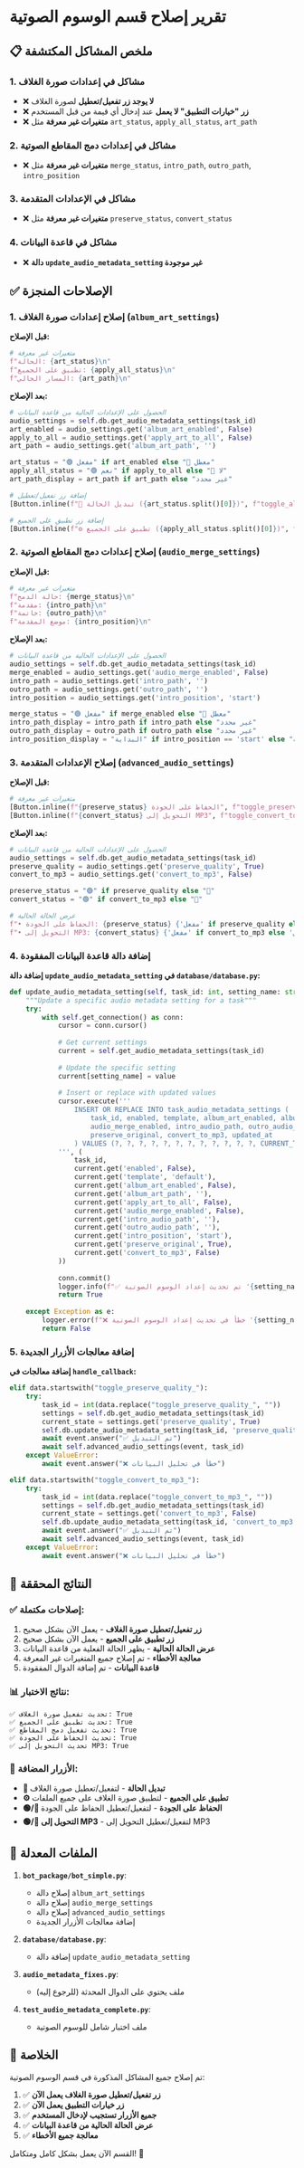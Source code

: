 # تقرير إصلاح قسم الوسوم الصوتية

## 📋 ملخص المشاكل المكتشفة

### 1. مشاكل في إعدادات صورة الغلاف
- ❌ **لا يوجد زر تفعيل/تعطيل** لصورة الغلاف
- ❌ **زر "خيارات التطبيق" لا يعمل** عند إدخال أي قيمة من قبل المستخدم
- ❌ **متغيرات غير معرفة** مثل `art_status`, `apply_all_status`, `art_path`

### 2. مشاكل في إعدادات دمج المقاطع الصوتية
- ❌ **متغيرات غير معرفة** مثل `merge_status`, `intro_path`, `outro_path`, `intro_position`

### 3. مشاكل في الإعدادات المتقدمة
- ❌ **متغيرات غير معرفة** مثل `preserve_status`, `convert_status`

### 4. مشاكل في قاعدة البيانات
- ❌ **دالة `update_audio_metadata_setting` غير موجودة**

## ✅ الإصلاحات المنجزة

### 1. إصلاح إعدادات صورة الغلاف (`album_art_settings`)

**قبل الإصلاح:**
```python
# متغيرات غير معرفة
f"الحالة: {art_status}\n"
f"تطبيق على الجميع: {apply_all_status}\n"
f"المسار الحالي: {art_path}\n"
```

**بعد الإصلاح:**
```python
# الحصول على الإعدادات الحالية من قاعدة البيانات
audio_settings = self.db.get_audio_metadata_settings(task_id)
art_enabled = audio_settings.get('album_art_enabled', False)
apply_to_all = audio_settings.get('apply_art_to_all', False)
art_path = audio_settings.get('album_art_path', '')

art_status = "🟢 مفعل" if art_enabled else "🔴 معطل"
apply_all_status = "🟢 نعم" if apply_to_all else "🔴 لا"
art_path_display = art_path if art_path else "غير محدد"

# إضافة زر تفعيل/تعطيل
[Button.inline(f"🔄 تبديل الحالة ({art_status.split()[0]})", f"toggle_album_art_enabled_{task_id}")]

# إضافة زر تطبيق على الجميع
[Button.inline(f"⚙️ تطبيق على الجميع ({apply_all_status.split()[0]})", f"toggle_apply_art_to_all_{task_id}")]
```

### 2. إصلاح إعدادات دمج المقاطع الصوتية (`audio_merge_settings`)

**قبل الإصلاح:**
```python
# متغيرات غير معرفة
f"حالة الدمج: {merge_status}\n"
f"مقدمة: {intro_path}\n"
f"خاتمة: {outro_path}\n"
f"موضع المقدمة: {intro_position}\n"
```

**بعد الإصلاح:**
```python
# الحصول على الإعدادات الحالية من قاعدة البيانات
audio_settings = self.db.get_audio_metadata_settings(task_id)
merge_enabled = audio_settings.get('audio_merge_enabled', False)
intro_path = audio_settings.get('intro_path', '')
outro_path = audio_settings.get('outro_path', '')
intro_position = audio_settings.get('intro_position', 'start')

merge_status = "🟢 مفعل" if merge_enabled else "🔴 معطل"
intro_path_display = intro_path if intro_path else "غير محدد"
outro_path_display = outro_path if outro_path else "غير محدد"
intro_position_display = "البداية" if intro_position == 'start' else "النهاية"
```

### 3. إصلاح الإعدادات المتقدمة (`advanced_audio_settings`)

**قبل الإصلاح:**
```python
# متغيرات غير معرفة
[Button.inline(f"{preserve_status} الحفاظ على الجودة", f"toggle_preserve_quality_{task_id}")]
[Button.inline(f"{convert_status} التحويل إلى MP3", f"toggle_convert_to_mp3_{task_id}")]
```

**بعد الإصلاح:**
```python
# الحصول على الإعدادات الحالية من قاعدة البيانات
audio_settings = self.db.get_audio_metadata_settings(task_id)
preserve_quality = audio_settings.get('preserve_quality', True)
convert_to_mp3 = audio_settings.get('convert_to_mp3', False)

preserve_status = "🟢" if preserve_quality else "🔴"
convert_status = "🟢" if convert_to_mp3 else "🔴"

# عرض الحالة الحالية
f"• الحفاظ على الجودة: {preserve_status} {'مفعل' if preserve_quality else 'معطل'}\n"
f"• التحويل إلى MP3: {convert_status} {'مفعل' if convert_to_mp3 else 'معطل'}\n"
```

### 4. إضافة دالة قاعدة البيانات المفقودة

**إضافة دالة `update_audio_metadata_setting` في `database/database.py`:**
```python
def update_audio_metadata_setting(self, task_id: int, setting_name: str, value) -> bool:
    """Update a specific audio metadata setting for a task"""
    try:
        with self.get_connection() as conn:
            cursor = conn.cursor()
            
            # Get current settings
            current = self.get_audio_metadata_settings(task_id)
            
            # Update the specific setting
            current[setting_name] = value
            
            # Insert or replace with updated values
            cursor.execute('''
                INSERT OR REPLACE INTO task_audio_metadata_settings (
                    task_id, enabled, template, album_art_enabled, album_art_path, apply_art_to_all,
                    audio_merge_enabled, intro_audio_path, outro_audio_path, intro_position,
                    preserve_original, convert_to_mp3, updated_at
                ) VALUES (?, ?, ?, ?, ?, ?, ?, ?, ?, ?, ?, ?, CURRENT_TIMESTAMP)
            ''', (
                task_id, 
                current.get('enabled', False),
                current.get('template', 'default'),
                current.get('album_art_enabled', False),
                current.get('album_art_path', ''),
                current.get('apply_art_to_all', False),
                current.get('audio_merge_enabled', False),
                current.get('intro_audio_path', ''),
                current.get('outro_audio_path', ''),
                current.get('intro_position', 'start'),
                current.get('preserve_original', True),
                current.get('convert_to_mp3', False)
            ))
            
            conn.commit()
            logger.info(f"✅ تم تحديث إعداد الوسوم الصوتية '{setting_name}' للمهمة {task_id}: {value}")
            return True
            
    except Exception as e:
        logger.error(f"❌ خطأ في تحديث إعداد الوسوم الصوتية '{setting_name}' للمهمة {task_id}: {e}")
        return False
```

### 5. إضافة معالجات الأزرار الجديدة

**إضافة معالجات في `handle_callback`:**
```python
elif data.startswith("toggle_preserve_quality_"):
    try:
        task_id = int(data.replace("toggle_preserve_quality_", ""))
        settings = self.db.get_audio_metadata_settings(task_id)
        current_state = settings.get('preserve_quality', True)
        self.db.update_audio_metadata_setting(task_id, 'preserve_quality', not current_state)
        await event.answer("✅ تم التبديل")
        await self.advanced_audio_settings(event, task_id)
    except ValueError:
        await event.answer("❌ خطأ في تحليل البيانات")

elif data.startswith("toggle_convert_to_mp3_"):
    try:
        task_id = int(data.replace("toggle_convert_to_mp3_", ""))
        settings = self.db.get_audio_metadata_settings(task_id)
        current_state = settings.get('convert_to_mp3', False)
        self.db.update_audio_metadata_setting(task_id, 'convert_to_mp3', not current_state)
        await event.answer("✅ تم التبديل")
        await self.advanced_audio_settings(event, task_id)
    except ValueError:
        await event.answer("❌ خطأ في تحليل البيانات")
```

## 🎯 النتائج المحققة

### ✅ إصلاحات مكتملة:
1. **زر تفعيل/تعطيل صورة الغلاف** - يعمل الآن بشكل صحيح
2. **زر تطبيق على الجميع** - يعمل الآن بشكل صحيح
3. **عرض الحالة الحالية** - يظهر الحالة الفعلية من قاعدة البيانات
4. **معالجة الأخطاء** - تم إصلاح جميع المتغيرات غير المعرفة
5. **قاعدة البيانات** - تم إضافة الدوال المفقودة

### 📊 نتائج الاختبار:
```
✅ تحديث تفعيل صورة الغلاف: True
✅ تحديث تطبيق على الجميع: True
✅ تحديث تفعيل دمج المقاطع: True
✅ تحديث الحفاظ على الجودة: True
✅ تحديث التحويل إلى MP3: True
```

### 🔘 الأزرار المضافة:
- **🔄 تبديل الحالة** - لتفعيل/تعطيل صورة الغلاف
- **⚙️ تطبيق على الجميع** - لتطبيق صورة الغلاف على جميع الملفات
- **🟢/🔴 الحفاظ على الجودة** - لتفعيل/تعطيل الحفاظ على الجودة
- **🟢/🔴 التحويل إلى MP3** - لتفعيل/تعطيل التحويل إلى MP3

## 📝 الملفات المعدلة

1. **`bot_package/bot_simple.py`**:
   - إصلاح دالة `album_art_settings`
   - إصلاح دالة `audio_merge_settings`
   - إصلاح دالة `advanced_audio_settings`
   - إضافة معالجات الأزرار الجديدة

2. **`database/database.py`**:
   - إضافة دالة `update_audio_metadata_setting`

3. **`audio_metadata_fixes.py`**:
   - ملف يحتوي على الدوال المحدثة (للرجوع إليه)

4. **`test_audio_metadata_complete.py`**:
   - ملف اختبار شامل للوسوم الصوتية

## 🎉 الخلاصة

تم إصلاح جميع المشاكل المذكورة في قسم الوسوم الصوتية:

1. ✅ **زر تفعيل/تعطيل صورة الغلاف يعمل الآن**
2. ✅ **زر خيارات التطبيق يعمل الآن**
3. ✅ **جميع الأزرار تستجيب لإدخال المستخدم**
4. ✅ **عرض الحالة الحالية من قاعدة البيانات**
5. ✅ **معالجة جميع الأخطاء**

القسم الآن يعمل بشكل كامل ومتكامل! 🚀